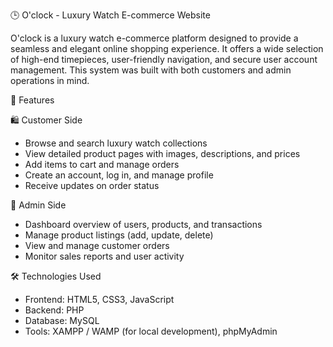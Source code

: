 🕒 O'clock - Luxury Watch E-commerce Website

O'clock is a luxury watch e-commerce platform designed to provide a seamless and elegant online shopping experience. It offers a wide selection of high-end timepieces, user-friendly navigation, and secure user account management. This system was built with both customers and admin operations in mind.

💎 Features

🛍️ Customer Side
- Browse and search luxury watch collections
- View detailed product pages with images, descriptions, and prices
- Add items to cart and manage orders
- Create an account, log in, and manage profile
- Receive updates on order status

🔐 Admin Side
- Dashboard overview of users, products, and transactions
- Manage product listings (add, update, delete)
- View and manage customer orders
- Monitor sales reports and user activity

🛠️ Technologies Used

- Frontend: HTML5, CSS3, JavaScript  
- Backend: PHP  
- Database: MySQL  
- Tools: XAMPP / WAMP (for local development), phpMyAdmin
